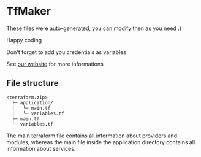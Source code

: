 # TfMaker

These files were auto-generated, you can modify then as you need :)

Happy coding

Don't forget to add you credentials as variables

See [our website](https://github.com/no-code-terraform) for more informations

## File structure 

```
<terraform.zip>
  ├─ application/
  |   └─ main.tf
  |   └─ variables.tf
  ├─ main.tf
  └─ variables.tf
```
The main terraform file contains all information about 
providers and modules, whereas the main file inside 
the application directory contains all information about 
services.
